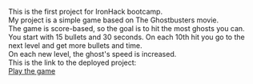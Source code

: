 This is the first project for IronHack bootcamp.<br>
My project is a simple game based on The Ghostbusters movie.<br>
The game is score-based, so the goal is to hit the most ghosts you can.<br>
You start with 15 bullets and 30 seconds. On each 10th hit you go to the next level and get more bullets and time.<br>
On each new level, the ghost's speed is increased.<br>
This is the link to the deployed project:<br>
<a href="https://mdougllas.github.io/ghost-busters/">Play the game</a>
